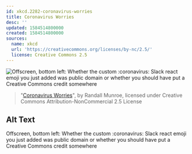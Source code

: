 ```yaml
---
id: xkcd.2282-coronavirus-worries
title: Coronavirus Worries
desc: ''
updated: 1584514800000
created: 1584514800000
sources:
  name: xkcd
  url: 'https://creativecommons.org/licenses/by-nc/2.5/'
  license: Creative Commons 2.5
---
```

![Offscreen, bottom left: Whether the custom :coronavirus: Slack react emoji you just added was public domain or whether you should have put a Creative Commons credit somewhere](https://imgs.xkcd.com/comics/coronavirus_worries.png)
> "[Coronavirus Worries](https://xkcd.com/2282/)", by Randall Munroe, licensed under Creative Commons Attribution-NonCommercial 2.5 License

## Alt Text
Offscreen, bottom left: Whether the custom :coronavirus: Slack react emoji you just added was public domain or whether you should have put a Creative Commons credit somewhere
